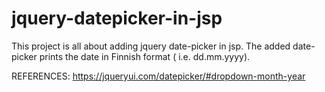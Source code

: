 # jquery-datepicker-in-jsp
This project is all about adding jquery date-picker in jsp. The added date-picker prints the date in Finnish format ( i.e. dd.mm.yyyy).

REFERENCES:
https://jqueryui.com/datepicker/#dropdown-month-year

